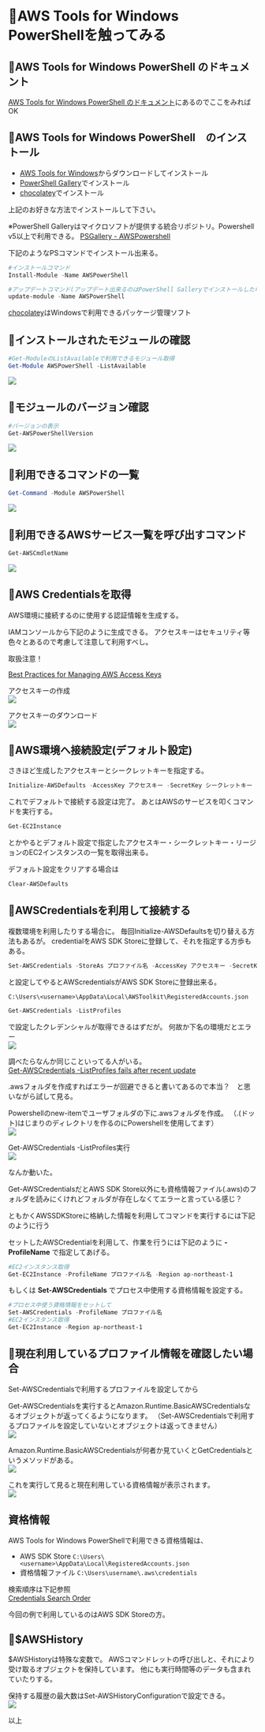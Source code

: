 ﻿# 🔰AWS Tools for Windows PowerShellを触ってみる

## 🔰AWS Tools for Windows PowerShell のドキュメント

[AWS Tools for Windows PowerShell のドキュメント](https://aws.amazon.com/jp/documentation/powershell/)にあるのでここをみればOK

## 🔰AWS Tools for Windows PowerShell　のインストール

- [AWS Tools for Windows](https://aws.amazon.com/jp/powershell/)からダウンロードしてインストール
- [PowerShell Gallery](https://www.powershellgallery.com/packages/AWSPowerShell/)でインストール
- [chocolatey](https://chocolatey.org/)でインストール

上記のお好きな方法でインストールして下さい。

※PowerShell Galleryはマイクロソフトが提供する統合リポジトリ。Powershell v5以上で利用できる。
[PSGallery - AWSPowershell](https://www.powershellgallery.com/packages/AWSPowerShell/)

下記のようなPSコマンドでインストール出来る。

```powershell
#インストールコマンド
Install-Module -Name AWSPowerShell

#アップデートコマンド(アップデート出来るのはPowerShell Galleryでインストールした場合のみ)
update-module -Name AWSPowerShell
```

[chocolatey](https://chocolatey.org/)はWindowsで利用できるパッケージ管理ソフト

## 🔰インストールされたモジュールの確認

```powershell
#Get-ModuleのListAvailableで利用できるモジュール取得
Get-Module AWSPowerShell -ListAvailable
```

![](./image/get.module.png)

## 🔰モジュールのバージョン確認

```powershell
#バージョンの表示
Get-AWSPowerShellVersion
```

![](./image/get.awspowershellversion.png)

## 🔰利用できるコマンドの一覧

```powershell
Get-Command -Module AWSPowerShell
```

![](./image/get.command.png)

## 🔰利用できるAWSサービス一覧を呼び出すコマンド

```powershell
Get-AWSCmdletName
```

![](./image/get.awscmdletname.png)

## 🔰AWS Credentialsを取得

AWS環境に接続するのに使用する認証情報を生成する。

IAMコンソールから下記のように生成できる。
アクセスキーはセキュリティ等色々とあるので考慮して注意して利用すべし。

取扱注意！

[Best Practices for Managing AWS Access Keys](http://docs.aws.amazon.com/general/latest/gr/aws-access-keys-best-practices.html)

アクセスキーの作成  
![](./image/iam.console.step.001.png)

アクセスキーのダウンロード  
![](./image/iam.console.step.002.png)

## 🔰AWS環境へ接続設定(デフォルト設定)

さきほど生成したアクセスキーとシークレットキーを指定する。

```powershell
Initialize-AWSDefaults -AccessKey アクセスキー -SecretKey シークレットキー -Region ap-northeast-1
```

これでデフォルトで接続する設定は完了。
あとはAWSのサービスを叩くコマンドを実行する。

```powershell
Get-EC2Instance
```

とかやるとデフォルト設定で指定したアクセスキー・シークレットキー・リージョンのEC2インスタンスの一覧を取得出来る。

デフォルト設定をクリアする場合は

```powershell
Clear-AWSDefaults
```

## 🔰AWSCredentialsを利用して接続する

複数環境を利用したりする場合に。
毎回Initialize-AWSDefaultsを切り替える方法もあるが。
credentialをAWS SDK Storeに登録して、それを指定する方歩もある。

```powershell
Set-AWSCredentials -StoreAs プロファイル名 -AccessKey アクセスキー -SecretKey シークレットキー
```

と設定してやるとAWScredentialsがAWS SDK Storeに登録出来る。

`C:\Users\<username>\AppData\Local\AWSToolkit\RegisteredAccounts.json`

```powershell
Get-AWSCredentials -ListProfiles
```

で設定したクレデンシャルが取得できるはずだが。
何故か下名の環境だとエラー  
![](./image/error.get.awscredentials.png)

調べたらなんか同じこといってる人がいる。  
[Get-AWSCredentials -ListProfiles fails after recent update](https://forums.aws.amazon.com/thread.jspa?threadID=245530)

.awsフォルダを作成すればエラーが回避できると書いてあるので本当？　と思いながら試して見る。

Powershellのnew-itemでユーザフォルダの下に.awsフォルダを作成。
（.(ドット)はじまりのディレクトリを作るのにPowershellを使用してます）  
![](./image/newitem.directory.png)

Get-AWSCredentials -ListProfiles実行  
![](./image/success.get.awscredentials.png)

なんか動いた。

Get-AWSCredentialsだとAWS SDK Store以外にも資格情報ファイル(.aws)のフォルダを読みにくけれどフォルダが存在しなくてエラーと言っている感じ？

ともかくAWSSDKStoreに格納した情報を利用してコマンドを実行するには下記のように行う

セットしたAWSCredentialを利用して、作業を行うには下記のように **-ProfileName** で指定してあげる。

```powershell
#EC2インスタンス取得
Get-EC2Instance -ProfileName プロファイル名 -Region ap-northeast-1
```

もしくは **Set-AWSCredentials** でプロセス中使用する資格情報を設定する。

```powershell
#プロセス中使う資格情報をセットして
Set-AWSCredentials -ProfileName プロファイル名
#EC2インスタンス取得
Get-EC2Instance -Region ap-northeast-1
```

## 🔰現在利用しているプロファイル情報を確認したい場合

Set-AWSCredentialsで利用するプロファイルを設定してから

Get-AWSCredentialsを実行するとAmazon.Runtime.BasicAWSCredentialsなるオブジェクトが返ってくるようになります。
（Set-AWSCredentialsで利用するプロファイルを設定していないとオブジェクトは返ってきません）  
![](image/confirm.now.profile.step001.png)

Amazon.Runtime.BasicAWSCredentialsが何者か見ていくとGetCredentialsというメソッドがある。  
![](image/confirm.now.profile.step002.png)

これを実行して見ると現在利用している資格情報が表示されます。  
![](image/confirm.now.profile.step003.png)

## 資格情報

AWS Tools for Windows PowerShellで利用できる資格情報は、

- AWS SDK Store `C:\Users\<username>\AppData\Local\RegisteredAccounts.json`
- 資格情報ファイル  `C:\Users\username\.aws\credentials`

検索順序は下記参照  
[Credentials Search Order](http://docs.aws.amazon.com/ja_jp/powershell/latest/userguide/specifying-your-aws-credentials.html)

今回の例で利用しているのはAWS SDK Storeの方。

## 🔰$AWSHistory

$AWSHistoryは特殊な変数で。
AWSコマンドレットの呼び出しと、それにより受け取るオブジェクトを保持しています。
他にも実行時間等のデータも含まれていたりする。

保持する履歴の最大数はSet-AWSHistoryConfigurationで設定できる。  
![](./image/awshistory.png)

以上
